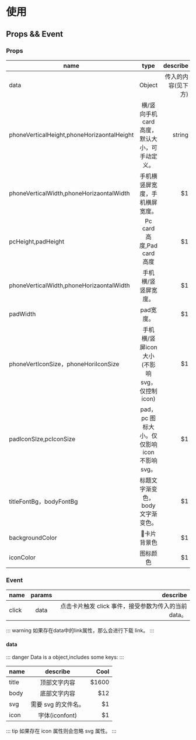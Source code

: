 # 使用

## Props && Event

### Props


| name        |      type      | describe  |
| ------------- |:-------------:| -----:|
| data     | Object | 传入的内容(见下方) |
| phoneVerticalHeight,phoneHorizaontalHeight      | 横/竖向手机 card 高度，默认大小，可手动定义。|   string |
|  phoneVerticalWidth,phoneHorizaontalWidth | 手机横竖屏宽度，手机横屏宽度。      |    $1 |
| pcHeight,padHeight | Pc card 高度,Pad card 高度      |    $1 |
| phoneVerticalWidth,phoneHorizaontalWidth | 手机横/竖竖屏宽度。     |    $1 |
| padWidth | pad宽度。     |    $1 |
| phoneVertIconSize，phoneHoriIconSize | 手机横/竖屏icon大小(不影响svg，仅控制icon)     |    $1 |
| padIconSIze,pcIconSize | pad，pc 图标大小。仅仅影响 icon 不影响 svg。     |    $1 |
| titleFontBg，bodyFontBg | 标题文字渐变色，body 文字渐变色。     |    $1 |
| backgroundColor | 卡片背景色     |    $1 |
| iconColor | 图标颜色     |    $1 |







### Event
| name     | params     | describe  |
| ------------- |:-------------:| -----:|
| click      |  data    | 点击卡片触发 click 事件，接受参数为传入的当前 data。  |

::: warning
如果存在data中的link属性，那么会进行下载 link。
:::

#### data

::: danger
Data is a object,includes some keys:
:::


| name        | describe           | Cool  |
| ------------- |:-------------:| -----:|
| title     | 顶部文字内容 | $1600 |
| body      | 底部文字内容|   $12 |
| svg | 需要 svg 的文件名。      |    $1 |
| icon | 字体(iconfont)      |    $1 |

::: tip
如果存在 icon 属性则会忽略 svg 属性。
:::